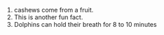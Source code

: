 1. cashews come from a fruit.
2. This is another fun fact.
3. Dolphins can hold their breath for 8 to 10 minutes

